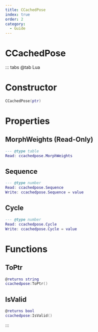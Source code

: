 ```yaml
---
title: CCachedPose
index: true
order: 2
category:
  - Guide
---
```


# CCachedPose

::: tabs
@tab Lua
# Constructor
```lua
CCachedPose(ptr)
```
# Properties
## MorphWeights (Read-Only)
```lua
--- @type table
Read: ccachedpose.MorphWeights
```
## Sequence 
```lua
--- @type number
Read: ccachedpose.Sequence
Write: ccachedpose.Sequence = value
```
## Cycle 
```lua
--- @type number
Read: ccachedpose.Cycle
Write: ccachedpose.Cycle = value
```
# Functions
## ToPtr
```lua
@returns string
ccachedpose:ToPtr()
```
## IsValid
```lua
@returns bool
ccachedpose:IsValid()
```

:::